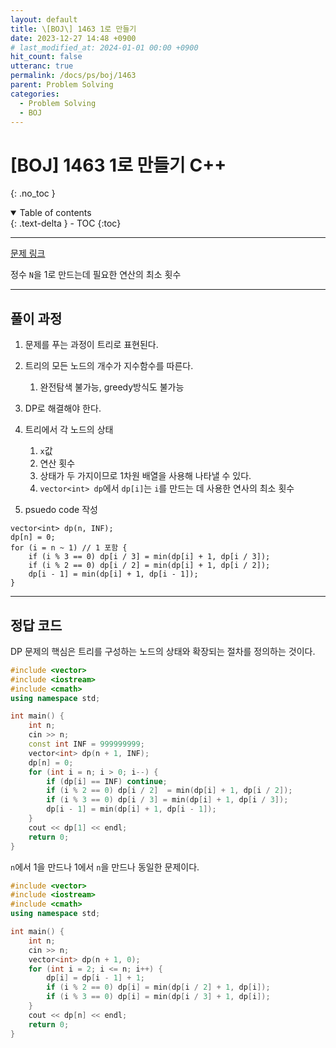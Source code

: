 ```yaml
---
layout: default
title: \[BOJ\] 1463 1로 만들기
date: 2023-12-27 14:48 +0900
# last_modified_at: 2024-01-01 00:00 +0900
hit_count: false
utteranc: true
permalink: /docs/ps/boj/1463
parent: Problem Solving
categories:
  - Problem Solving
  - BOJ
---
```


# \[BOJ\] 1463 1로 만들기 C++
{: .no_toc }
<details open markdown="block">
  <summary>
    Table of contents
  </summary>
  {: .text-delta }
- TOC
{:toc}
</details>

<hr>

[문제 링크](https://www.acmicpc.net/problem/1463)

정수 `N`을 1로 만드는데 필요한 연산의 최소 횟수

<hr>

## 풀이 과정

1. 문제를 푸는 과정이 트리로 표현된다.
2. 트리의 모든 노드의 개수가 지수함수를 따른다.
    1. 완전탐색 불가능, greedy방식도 불가능
3. DP로 해결해야 한다.
4. 트리에서 각 노드의 상태
    1. `x`값
    2. 연산 횟수
    3. 상태가 두 가지이므로 1차원 배열을 사용해 나타낼 수 있다.
    4. `vector<int> dp`에서 `dp[i]`는 `i`를 만드는 데 사용한 연사의 최소 횟수

5. psuedo code 작성

```
vector<int> dp(n, INF);
dp[n] = 0;
for (i = n ~ 1) // 1 포함 {
    if (i % 3 == 0) dp[i / 3] = min(dp[i] + 1, dp[i / 3]);
    if (i % 2 == 0) dp[i / 2] = min(dp[i] + 1, dp[i / 2]);
    dp[i - 1] = min(dp[i] + 1, dp[i - 1]);
}
```

<hr>

## 정답 코드

DP 문제의 핵심은 트리를 구성하는 노드의 상태와 확장되는 절차를 정의하는 것이다.

```cpp
#include <vector>
#include <iostream>
#include <cmath>
using namespace std;

int main() {
    int n;
    cin >> n;
    const int INF = 999999999;
    vector<int> dp(n + 1, INF);
    dp[n] = 0;
    for (int i = n; i > 0; i--) {
        if (dp[i] == INF) continue;
        if (i % 2 == 0) dp[i / 2]  = min(dp[i] + 1, dp[i / 2]);
        if (i % 3 == 0) dp[i / 3] = min(dp[i] + 1, dp[i / 3]);
        dp[i - 1] = min(dp[i] + 1, dp[i - 1]);
    }
    cout << dp[1] << endl;
    return 0;
}
```

`n`에서 1을 만드나 1에서 `n`을 만드나 동일한 문제이다.

```cpp
#include <vector>
#include <iostream>
#include <cmath>
using namespace std;

int main() {
    int n;
    cin >> n;
    vector<int> dp(n + 1, 0);
    for (int i = 2; i <= n; i++) {
        dp[i] = dp[i - 1] + 1;
        if (i % 2 == 0) dp[i] = min(dp[i / 2] + 1, dp[i]);
        if (i % 3 == 0) dp[i] = min(dp[i / 3] + 1, dp[i]);
    }
    cout << dp[n] << endl;
    return 0;
}

```
